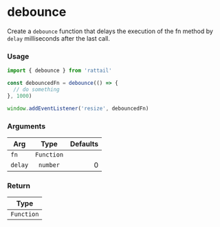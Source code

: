 # debounce

Create a `debounce` function that delays the execution of the fn method by `delay` milliseconds after the last call.

### Usage

```ts
import { debounce } from 'rattail'

const debouncedFn = debounce(() => {
  // do something
}, 1000)

window.addEventListener('resize', debouncedFn)
```

### Arguments

| Arg     |    Type    | Defaults |
| ------- | :--------: | -------: |
| `fn`    | `Function` |          |
| `delay` |  `number`  |        0 |

### Return

|    Type    |
| :--------: |
| `Function` |
